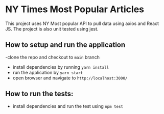 # NY Times Most Popular Articles

This project uses NY Most popular API to pull data using axios and React JS.
The project is also unit tested using jest. 

## How to setup and run the application
-clone the repo and checkout to  `main` branch
- install dependencies by running `yarn install`
- run the application by  `yarn start`
- open browser and navigate to `http://localhost:3000/`

## How to run the tests:
- install dependencies and run the test using `npm test`
